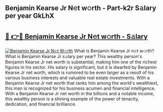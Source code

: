 ## Benjamin Kearse Jr N𝚎t w𝚘rth - Part-k2r S𝚊lary per year GkLhX

# <h2><a href="http://gc3lxj.nevu.top/?p=Benjamin+Kearse+Jr">🔗 👉🔴 Benjamin Kearse Jr N𝚎t w𝚘rth - S𝚊lary</a></h2>

[![Benjamin Kearse Jr N𝚎t W𝚘rth](https://i.imgur.com/Oavwk0R.jpeg)](http://gc3lxj.nevu.top/?p=Benjamin+Kearse+Jr)
What is Benjamin Kearse Jr n𝚎t w𝚘rth? What is Benjamin Kearse Jr s𝚊lary per year?
This wealthy person's Benjamin Kearse Jr net worth is substantial, making him one of the richest figures in his sector. His salary is significant, but it is dwarfed by Benjamin Kearse Jr net worth, which is rumored to be even larger as a result of his various business interests and valuable real estate investments. With a Benjamin Kearse Jr net worth that ranks him among the world's wealthiest, this man is recognized for his business acumen and financial intelligence. With a Benjamin Kearse Jr net worth in the billions and a notable income, this wealthy person is a shining example of the power of tenacity, dedication, and financial brilliance.
